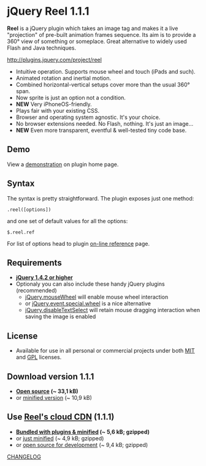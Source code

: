 
jQuery Reel 1.1.1
=================

**Reel** is a jQuery plugin which takes an image tag and makes it a live "projection" of pre-built animation frames sequence. Its aim is to provide a 360° view of something or someplace. Great alternative to widely used Flash and Java techniques.

<http://plugins.jquery.com/project/reel>

* Intuitive operation. Supports mouse wheel and touch (iPads and such).
* Animated rotation and inertial motion.
* Combined horizontal-vertical setups cover more than the usual 360° span.
* Now sprite is just an option not a condition.
* **NEW** Very iPhoneOS-friendly.
* Plays fair with your existing CSS.
* Browser and operating system agnostic. It's your choice.
* No browser extensions needed. No Flash, nothing. It's just an image...
* **NEW** Even more transparent, eventful & well-tested tiny code base.

Demo
----
View a [demonstration][demo] on plugin home page.

Syntax
------
The syntax is pretty straightforward. The plugin exposes just one method:

    .reel([options])

and one set of default values for all the options:

    $.reel.ref

For list of options head to plugin [on-line reference][options] page.

Requirements
------------
* **[jQuery 1.4.2 or higher][jquery]**
* Optionaly you can also include these handy jQuery plugins (recommended)
    * [jQuery.mouseWheel][mousewheel] will enable mouse wheel interaction
    * or [jQuery.event.special.wheel][wheel] is a nice alternative
    * [jQuery.disableTextSelect][disabletextselect] will retain mouse dragging 
interaction when saving the image is enabled

License
-------
* Available for use in all personal or commercial projects under both 
[MIT][license-mit] and [GPL][license-gpl] licenses.

Download version 1.1.1
----------------------
* **[Open source][source] (~ 33,1 kB)**
* or [minified version][min] (~ 10,9 kB)

Use [Reel's cloud CDN][cdn] (1.1.1)
-----------------------------------
* **[Bundled with plugins & minified][cdn-bundle] (~ 5,6 kB; gzipped)**
* or [just minified][cdn-min] (~ 4,9 kB; gzipped)
* or [open source for development][cdn-devel] (~ 9,4 kB; gzipped)

[CHANGELOG][changelog]

[demo]: http://jquery.vostrel.cz/reel#demo
[options]: http://jquery.vostrel.cz/reel#options
[changelog]: http://github.com/pisi/Reel/blob/development/CHANGELOG.markdown
[license-mit]: http://github.com/pisi/Reel/blob/development/MIT-LICENSE.txt
[license-gpl]: http://github.com/pisi/Reel/blob/development/GPL-LICENSE.txt
[jquery]: http://www.jquery.com/
[disabletextselect]: http://www.jdempster.com/category/jquery/disabletextselect/
[mousewheel]: http://github.com/brandonaaron/jquery-mousewheel
[wheel]: http://blog.threedubmedia.com/2008/08/eventspecialwheel.html
[source]: http://github.com/pisi/Reel/raw/development/jquery.reel.js
[min]: http://github.com/pisi/Reel/raw/development/jquery.reel-min.js
[iphone-test]: http://www.youtube.com/watch?v=R0hiYmVre6s
[cdn]: http://wiki.github.com/pisi/Reel/cdn
[cdn-min]: http://code.vostrel.cz/jquery.reel.js
[cdn-bundle]: http://code.vostrel.cz/jquery.reel-bundle.js
[cdn-devel]: http://code.vostrel.cz/jquery.reel-devel.js
